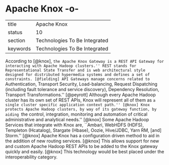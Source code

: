 # Apache Knox -o-


|          |                               |
| -------- | ----------------------------- |
| title    | Apache Knox                   | 
| status   | 10                            |
| section  | Technologies To Be Integrated |
| keywords | Technologies To Be Integrated |



According to [@knox], ``the Apache Knox Gateway is a REST API
Gateway for interacting with Apache Hadoop clusters.'' REST stands for
Representational State Transfer and is web architectural style
designed for distributed hypermedia systems and defines a set of
constraints. [@fielding] API Gateways manage concerns related to
``Authentication, Transport Security, Load-balancing, Request
Dispatching (including fault tolerance and service discovery),
Dependency Resolution, Transport Transformations.'' [@peyrott]
Although every Apache Hadoop cluster has its own set of REST APIs,
Knox will represent all of them as ``a single cluster specific
application context path.'' [@knox] Knox protects Apache Hadoop
clusters, by way of its gateway function, by aiding ``the control,
integration, monitoring and automation of critical administrative and
analytical needs.'' [@knox] Some Apache Hadoop Services that
integrate with Knox are, ``Ambari, WebHDFS (HDFS), Templeton
(Hcatalog), Stargate (Hbase), Oozie, Hive/JDBC, Yarn RM, [and]
Storm.'' [@knox] Apache Knox has a configuration driven method to
aid in the addition of new routing services. [@knox] This allows
support for new and custom Apache Hadoop REST APIs to be added to the
Knox gateway quickly and easily. [@knox] This technology would be
best placed under the interoperability category.

